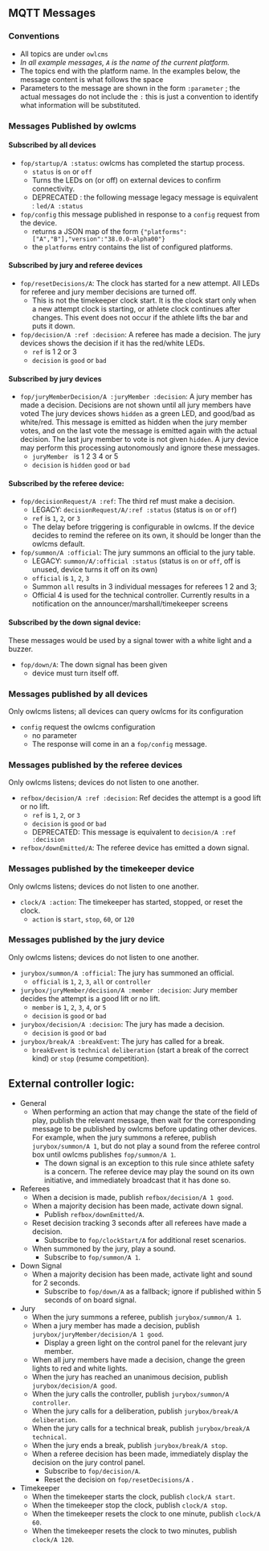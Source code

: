 ## MQTT Messages

### Conventions

- All topics are under `owlcms`
- _In all example messages, `A` is the name of the current platform._
- The topics end with the platform name.  In the examples below, the message content is what follows the space
- Parameters to the message are shown in the form `:parameter` ; the actual messages do not include the `:` this is just a convention to identify what information will be substituted.

### Messages Published by owlcms

#### Subscribed by all devices

- `fop/startup/A :status`: owlcms has completed the startup process.
    - `status` is `on` or `off`
    - Turns the LEDs on (or off) on external devices to confirm connectivity.
    - DEPRECATED : the following message legacy message is equivalent : `led/A :status`
- `fop/config`  this message published in response to a `config` request from the device.
    - returns a JSON map of the form `{"platforms":["A","B"],"version":"38.0.0-alpha00"}` 
    - the `platforms` entry contains the list of configured platforms.


#### Subscribed by jury and referee devices

- `fop/resetDecisions/A`: The clock has started for a new attempt. All LEDs for referee and jury member decisions are turned off. 
    - This is not the timekeeper clock start.  It is the clock start only when a new attempt clock is starting, or athlete clock continues after changes. This event does not occur if the athlete lifts the bar and puts it down.
- `fop/decision/A :ref :decision`: 
   A referee has made a decision.  The jury devices shows the decision if it has the red/white LEDs.
   - `ref` is 1 2 or 3
    - `decision` is `good` or `bad`

#### Subscribed by jury devices

- `fop/juryMemberDecision/A :juryMember :decision`: 
   A jury member has made a decision.  Decisions are not shown until all jury members have voted The jury devices shows `hidden` as a green LED, and good/bad as white/red.  This message is emitted as hidden when the jury member votes, and on the last vote the message is emitted again with the actual decision. The last jury member to vote is not given `hidden`.
   A jury device may perform this processing autonomously and ignore these messages.
   - `juryMember ` is 1 2 3 4 or 5
    - `decision` is `hidden` `good` or `bad`

#### Subscribed by the referee device:

- `fop/decisionRequest/A :ref`: The third ref must make a decision.
    - LEGACY: `decisionRequest/A/:ref :status` (status is `on` or `off`)
    - `ref` is `1`, `2`, or `3`
    - The delay before triggering is configurable in owlcms.  If the device decides to remind the referee on its own, it should be longer than the owlcms default.
- `fop/summon/A :official`: The jury summons an official to the jury table.
    - LEGACY: `summon/A/:official :status` (status is `on` or `off`, off is unused, device turns it off on its own)
    - `official` is `1`, `2`, `3`
    - Summon `all` results in 3 individual messages for referees 1 2 and 3;
    - Official 4 is used for the technical controller.  Currently results in a notification on the announcer/marshall/timekeeper screens 

#### Subscribed by the down signal device:

These messages would be used by a signal tower with a white light and a buzzer.

- `fop/down/A`: The down signal has been given
    - device must turn itself off.

### Messages published by all devices

Only owlcms listens; all devices can query owlcms for its configuration

- `config` request the owlcms configuration
  - no parameter
  - The response will come in an a `fop/config` message.

### Messages published by the referee devices

Only owlcms listens; devices do not listen to one another.

- `refbox/decision/A :ref :decision`: Ref decides the attempt is a good lift or no lift. 
    - `ref` is `1`, `2`, or `3`
    - `decision` is `good` or `bad`
    - DEPRECATED: This message is equivalent to `decision/A :ref :decision`
- `refbox/downEmitted/A`: The referee device has emitted a down signal.

### Messages published by the timekeeper device

Only owlcms listens; devices do not listen to one another.

- `clock/A :action`: The timekeeper has started, stopped, or reset the clock.
  - `action` is `start`, `stop`, `60`, or `120`

### Messages published by the jury device

Only owlcms listens; devices do not listen to one another.

- `jurybox/summon/A :official`: The jury has summoned an official.
    - `official` is `1`, `2`, `3`, `all` or `controller`
- `jurybox/juryMember/decision/A :member :decision`: Jury member decides the attempt is a good lift or no lift.
    - `member` is `1`, `2`, `3`, `4`, or `5`
    - `decision` is `good` or `bad`
- `jurybox/decision/A :decision`: The jury has made a decision.
    - `decision` is `good` or `bad`
- `jurybox/break/A :breakEvent`: The jury has called for a break.
   - `breakEvent` is `technical` `deliberation` (start a break of the correct kind) or `stop` (resume competition).

## External controller logic:

- General
    - When performing an action that may change the state of the field of play, publish the relevant message, then wait for the corresponding message to be published by owlcms before updating other devices. For example, when the jury summons a referee, publish `jurybox/summon/A 1`, but do not play a sound from the referee control box until owlcms publishes `fop/summon/A 1`.
        - The down signal is an exception to this rule since athlete safety is a concern.  The referee device may play the sound on its own initiative, and immediately broadcast that it has done so.
- Referees
    - When a decision is made, publish `refbox/decision/A 1 good`.
    - When a majority decision has been made, activate down signal.
        - Publish `refbox/downEmitted/A`.
    - Reset decision tracking 3 seconds after all referees have made a decision.
        - Subscribe to `fop/clockStart/A` for additional reset scenarios.
    - When summoned by the jury, play a sound.
        - Subscribe to `fop/summon/A 1`.
- Down Signal
    - When a majority decision has been made, activate light and sound for 2 seconds.
        - Subscribe to `fop/down/A` as a fallback; ignore if published within 5 seconds of on board signal.
- Jury
    - When the jury summons a referee, publish `jurybox/summon/A 1`.
    - When a jury member has made a decision, publish `jurybox/juryMember/decision/A 1 good`.
        - Display a green light on the control panel for the relevant jury member.
    - When all jury members have made a decision, change the green lights to red and white lights.
    - When the jury has reached an unanimous decision, publish `jurybox/decision/A good`.
    - When the jury calls the controller, publish `jurybox/summon/A controller`.
    - When the jury calls for a deliberation, publish `jurybox/break/A deliberation`.
    - When the jury calls for a technical break, publish `jurybox/break/A technical`.
    - When the jury ends a break, publish `jurybox/break/A stop`.
    - When a referee decision has been made, immediately display the decision on the jury control panel.
        - Subscribe to `fop/decision/A`.
        - Reset the decision on `fop/resetDecisions/A` .
- Timekeeper
    - When the timekeeper starts the clock, publish `clock/A start`.
    - When the timekeeper stop the clock, publish `clock/A stop`.
    - When the timekeeper resets the clock to one minute, publish `clock/A 60`.
    - When the timekeeper resets the clock to two minutes, publish `clock/A 120`.
